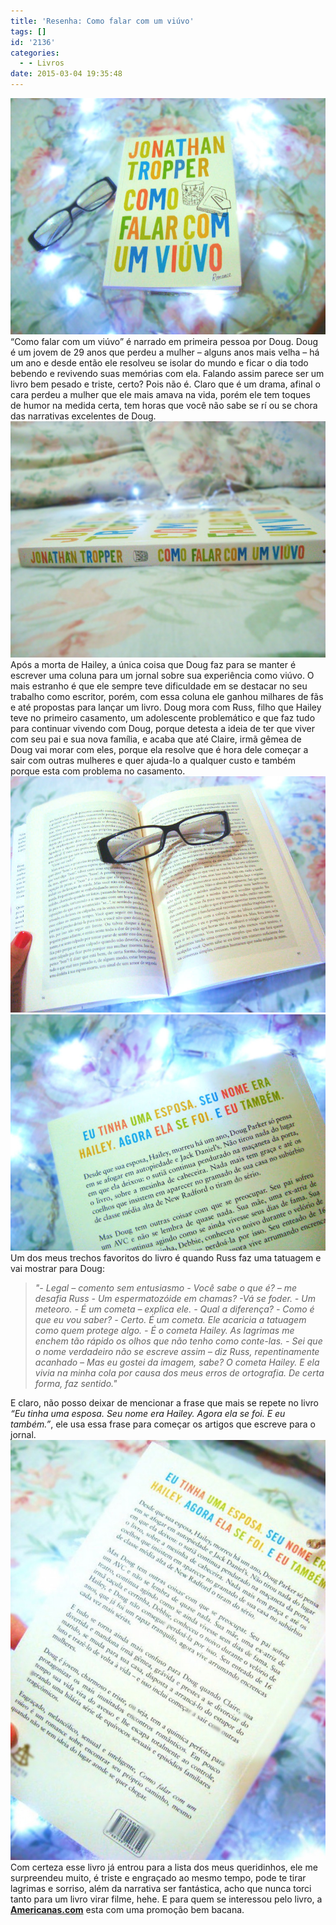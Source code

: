 ```yaml
---
title: 'Resenha: Como falar com um viúvo'
tags: []
id: '2136'
categories:
  - - Livros
date: 2015-03-04 19:35:48
---
```


[![Capa do livro: Como falar com um viúvo ](/wp-content/uploads/2015/03/DSC03559.jpg)](/wp-content/uploads/2015/03/DSC03559.jpg) “Como falar com um viúvo” é narrado em primeira pessoa por Doug. Doug é um jovem de 29 anos que perdeu a mulher – alguns anos mais velha – há um ano e desde então ele resolveu se isolar do mundo e ficar o dia todo bebendo e revivendo suas memórias com ela. Falando assim parece ser um livro bem pesado e triste, certo? Pois não é. Claro que é um drama, afinal o cara perdeu a mulher que ele mais amava na vida, porém ele tem toques  de humor na medida certa, tem horas que você não sabe se rí ou se chora das narrativas excelentes de Doug. [![lombada do livro: Como falar com um viúvo ](/wp-content/uploads/2015/03/DSC03552.jpg)](/wp-content/uploads/2015/03/DSC03552.jpg) Após a morta de Hailey, a única coisa que Doug faz para se manter é escrever uma coluna para um jornal sobre sua experiência como viúvo. O mais estranho é que ele sempre teve dificuldade em se destacar no seu trabalho como escritor, porém, com essa coluna ele ganhou milhares de fãs e até propostas para lançar um livro. Doug mora com Russ, filho que Hailey teve no primeiro casamento, um adolescente problemático e que faz tudo para continuar vivendo com Doug, porque detesta a ideia de ter que viver com seu pai e sua nova família, e acaba que até Claire, irmã gêmea de Doug vai morar com eles, porque ela resolve que é hora dele começar a sair com outras mulheres e quer ajuda-lo a qualquer custo e também porque esta com problema no casamento. [![páginas do livro: "como falar com um viúvo"](/wp-content/uploads/2015/03/DSC03557.jpg)](/wp-content/uploads/2015/03/DSC03557.jpg) [![contra-capa do livro: como falar com um viúvo](/wp-content/uploads/2015/03/DSC03555.jpg)](/wp-content/uploads/2015/03/DSC03555.jpg) Um dos meus trechos favoritos do livro é quando Russ faz uma tatuagem e vai mostrar para Doug:

> _"- Legal – comento sem entusiasmo_ _\- Você sabe o que é? – me desafia Russ_ _\- Um espermatozóide em chamas?_ _\-Vá se foder._ _\- Um meteoro._ _\- É um cometa – explica ele._ _\- Qual a diferença?_ _\- Como é que eu vou saber?_ _\- Certo. É um cometa._ _Ele acaricia a tatuagem como quem protege algo._ _\- É o cometa Hailey._ _As lagrimas me enchem tão rápido os olhos que não tenho como conte-las._ _\- Sei que o nome verdadeiro não se escreve assim – diz Russ, repentinamente acanhado – Mas eu gostei da imagem, sabe? O cometa Hailey. E ela vivia na minha cola por causa dos meus erros de ortografia. De certa forma, faz sentido."_

E claro, não posso deixar de mencionar a frase que mais se repete no livro _“Eu tinha uma esposa. Seu nome era Hailey. Agora ela se foi. E eu também.”_, ele usa essa frase para começar os artigos que escreve para o jornal. [![contra-capa do livro: como falar com um viúvo](/wp-content/uploads/2015/03/DSC03556-768x1024.jpg)](/wp-content/uploads/2015/03/DSC03556.jpg) Com certeza esse livro já entrou para a lista dos meus queridinhos, ele me surpreendeu muito, é triste e engraçado ao mesmo tempo, pode te tirar lagrimas e sorriso, além da narrativa ser fantástica, acho que nunca torci tanto para um livro virar filme, hehe. E para quem se interessou pelo livro, a [**Americanas.com**](http://oferta.vc/6zEr "Americanas.com") esta com uma promoção bem bacana.
